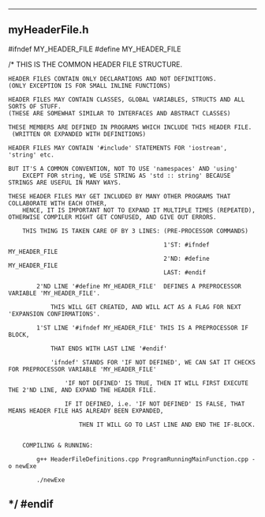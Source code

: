 --------------------------------------------------------------------------------------------------------------------------------------------------------------------
myHeaderFile.h
--------------------------------------------------------------------------------------------------------------------------------------------------------------------
#ifndef MY_HEADER_FILE
#define MY_HEADER_FILE

/*
	THIS IS THE COMMON HEADER FILE STRUCTURE.
	
	HEADER FILES CONTAIN ONLY DECLARATIONS AND NOT DEFINITIONS.
    (ONLY EXCEPTION IS FOR SMALL INLINE FUNCTIONS)
	
	HEADER FILES MAY CONTAIN CLASSES, GLOBAL VARIABLES, STRUCTS AND ALL SORTS OF STUFF.
	(THESE ARE SOMEWHAT SIMILAR TO INTERFACES AND ABSTRACT CLASSES)
	
	THESE MEMBERS ARE DEFINED IN PROGRAMS WHICH INCLUDE THIS HEADER FILE.
	 (WRITTEN OR EXPANDED WITH DEFINITIONS)

	HEADER FILES MAY CONTAIN '#include' STATEMENTS FOR 'iostream', 'string' etc.	
	
	BUT IT'S A COMMON CONVENTION, NOT TO USE 'namespaces' AND 'using' 
		EXCEPT FOR string, WE USE STRING AS 'std :: string' BECAUSE STRINGS ARE USEFUL IN MANY WAYS.
	
	THESE HEADER FILES MAY GET INCLUDED BY MANY OTHER PROGRAMS THAT COLLABORATE WITH EACH OTHER,
		HENCE, IT IS IMPORTANT NOT TO EXPAND IT MULTIPLE TIMES (REPEATED), OTHERWISE COMPILER MIGHT GET CONFUSED, AND GIVE OUT ERRORS.
		
		THIS THING IS TAKEN CARE OF BY 3 LINES: (PRE-PROCESSOR COMMANDS)
		
												1'ST: #ifndef MY_HEADER_FILE
												2'ND: #define MY_HEADER_FILE
												LAST: #endif
												
			2'ND LINE '#define MY_HEADER_FILE'	DEFINES A PREPROCESSOR VARIABLE 'MY_HEADER_FILE'.

				THIS WILL GET CREATED, AND WILL ACT AS A FLAG FOR NEXT 'EXPANSION CONFIRMATIONS'.
			
			1'ST LINE '#ifndef MY_HEADER_FILE' THIS IS A PREPROCESSOR IF BLOCK,
			
				THAT ENDS WITH LAST LINE '#endif'
				
				'ifndef' STANDS FOR 'IF NOT DEFINED', WE CAN SAT IT CHECKS FOR PREPROCESSOR VARIABLE 'MY_HEADER_FILE'
				
					'IF NOT DEFINED' IS TRUE, THEN IT WILL FIRST EXECUTE THE 2'ND LINE, AND EXPAND THE HEADER FILE.
					
					IF IT DEFINED, i.e. 'IF NOT DEFINED' IS FALSE, THAT MEANS HEADER FILE HAS ALREADY BEEN EXPANDED,
					
						THEN IT WILL GO TO LAST LINE AND END THE IF-BLOCK.
		
		
		COMPILING & RUNNING:
			
			g++ HeaderFileDefinitions.cpp ProgramRunningMainFunction.cpp -o newExe
			
			./newExe														
*/
#endif
--------------------------------------------------------------------------------------------------------------------------------------------------------------------